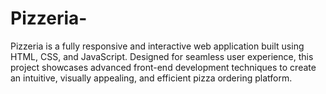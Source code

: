 # Pizzeria-
Pizzeria is a fully responsive and interactive web application built using HTML, CSS, and JavaScript. Designed for seamless user experience, this project showcases advanced front-end development techniques to create an intuitive, visually appealing, and efficient pizza ordering platform.
